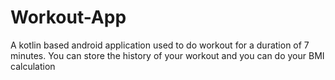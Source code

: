 # Workout-App
A kotlin based android application used to do workout for a duration of 7 minutes. You can store the history of your workout and you can do your BMI calculation

